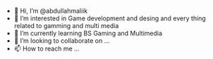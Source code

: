 - 👋 Hi, I’m @abdullahmaliik
- 👀 I’m interested in Game development and desing and every thing related to gamming and multi media
- 🌱 I’m currently learning BS Gaming and Multimedia
- 💞️ I’m looking to collaborate on ...
- 📫 How to reach me ...

<!---
abdullahmaliik/abdullahmaliik is a ✨ special ✨ repository because its `README.md` (this file) appears on your GitHub profile.
You can click the Preview link to take a look at your changes.
--->
